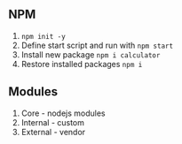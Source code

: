 ## NPM 
1. `npm init -y`
2. Define start script and run with `npm start`
3. Install new package `npm i calculator`
4. Restore installed packages `npm i`

## Modules
1. Core - nodejs modules
2. Internal - custom
3. External - vendor 

